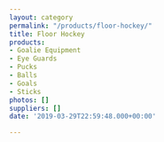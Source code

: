 ```yaml
---
layout: category
permalink: "/products/floor-hockey/"
title: Floor Hockey
products:
- Goalie Equipment
- Eye Guards
- Pucks
- Balls
- Goals
- Sticks
photos: []
suppliers: []
date: '2019-03-29T22:59:48.000+00:00'

---
```


